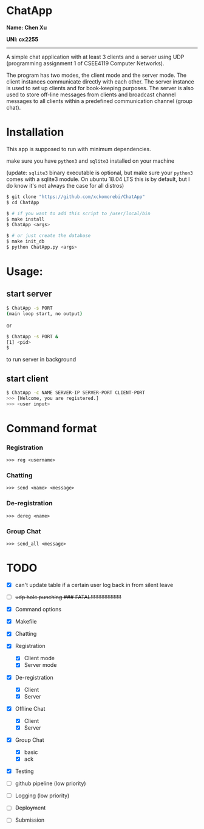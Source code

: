 ChatApp
===
__Name: Chen Xu__

__UNI: cx2255__

---

A simple chat application with at least 3 clients and a server using UDP (programming assignment 1 of CSEE4119 Computer Networks).

The program has two modes, the client mode and the server mode. The client instances communicate directly with each other. The server instance is used to set up clients and for book-keeping purposes.  The server is also used to store off-line messages  from clients and broadcast channel messages to all clients within a predefined communication channel (group chat).

Installation 
===

This app is supposed to run with minimum dependencies.

make sure you have `python3` and `sqlite3` installed on your machine

(update: `sqlite3` binary executable is optional, but make sure your `python3` comes with a sqlite3 module. On ubuntu 18.04 LTS this is by default, but I do know it's not always the case for all distros)

```bash
$ git clone "https://github.com/xckomorebi/ChatApp"
$ cd ChatApp

$ # if you want to add this script to /user/local/bin
$ make install
$ ChatApp <args>

$ # or just create the database
$ make init_db
$ python ChatApp.py <args>
```

Usage:
===
## start server
```bash
$ ChatApp -s PORT
(main loop start, no output)
```
or
```bash
$ ChatApp -s PORT &
[1] <pid>
$ 
```
to run server in background

## start client
```bash
$ ChatApp -c NAME SERVER-IP SERVER-PORT CLIENT-PORT
>>> [Welcome, you are registered.]
>>> <user input>
```

Command format
===
### Registration
```
>>> reg <username>
```



### Chatting
```
>>> send <name> <message>
```

### De-registration
```
>>> dereg <name>
```
### Group Chat
```
>>> send_all <message>
```


TODO
===

- [x] can't update table if a certain user log back in from silent leave

- [ ] ~~udp hole punching ### FATAL!!!!!!!!!!!!!!!!!!!!~~

- [x] Command options
- [x] Makefile
- [x] Chatting
- [x] Registration
  - [x] Client mode
  - [x] Server mode
- [x] De-registration
  - [x] Client
  - [x] Server
- [x] Offline Chat
  - [x] Client
  - [x] Server
- [x] Group Chat
  - [x] basic
  - [x] ack
- [x] Testing
- [ ] github pipeline (low priority)
- [ ] Logging (low priority)
- [ ] ~~Deployment~~
- [ ] Submission